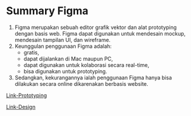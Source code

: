# Summary Figma

1. Figma merupakan sebuah editor grafik vektor dan alat prototyping dengan basis web. Figma dapat digunakan untuk mendesain mockup, mendesain tampilan UI, dan wireframe.
2. Keunggulan penggunaan Figma adalah:
   - gratis,
   - dapat dijalankan di Mac maupun PC,
   - dapat digunakan untuk kolaborasi secara real-time,
   - bisa digunakan untuk prototyping.
3. Sedangkan, kekurangannya ialah penggunaan Figma hanya bisa dilakukan secara online dikarenakan berbasis website.

[Link-Prototyping](https://www.figma.com/proto/fdd4UVIUBjDtXWBkU5NQm7/porto-web-SIB?type=design&node-id=3-3&t=ge6FzcvDw0REUfFh-1&scaling=min-zoom&page-id=0%3A1&starting-point-node-id=3%3A3&show-proto-sidebar=1&mode=design)

[Link-Design](https://www.figma.com/file/fdd4UVIUBjDtXWBkU5NQm7/porto-web-SIB?type=design&node-id=24%3A141&mode=design&t=27vEETTvHAk2emLT-1)
